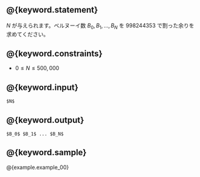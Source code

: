## @{keyword.statement}
$N$ が与えられます。ベルヌーイ数 $B_0, B_1,..., B_N$ を 998244353 で割った余りを求めてください。

## @{keyword.constraints}

- $0 \leq N \leq 500,000$

## @{keyword.input}

```
$N$
```

## @{keyword.output}

```
$B_0$ $B_1$ ... $B_N$
```

## @{keyword.sample}

@{example.example_00}
